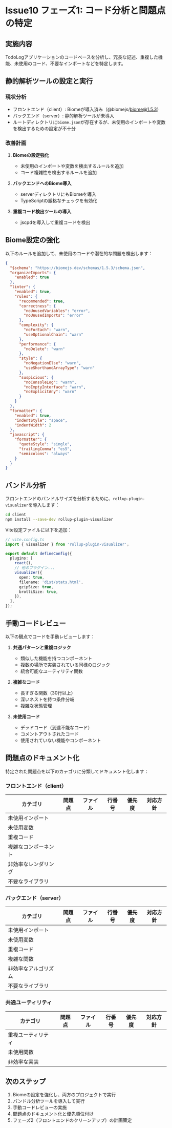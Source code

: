 # Issue10 フェーズ1: コード分析と問題点の特定

## 実施内容

TodoLogアプリケーションのコードベースを分析し、冗長な記述、重複した機能、未使用のコード、不要なインポートなどを特定します。

## 静的解析ツールの設定と実行

### 現状分析

- フロントエンド（client）: Biomeが導入済み（@biomejs/biome@1.5.3）
- バックエンド（server）: 静的解析ツールが未導入
- ルートディレクトリに`biome.json`が存在するが、未使用のインポートや変数を検出するための設定が不十分

### 改善計画

1. **Biomeの設定強化**
   - 未使用のインポートや変数を検出するルールを追加
   - コード複雑性を検出するルールを追加

2. **バックエンドへのBiome導入**
   - serverディレクトリにもBiomeを導入
   - TypeScriptの厳格なチェックを有効化

3. **重複コード検出ツールの導入**
   - jscpdを導入して重複コードを検出

## Biome設定の強化

以下のルールを追加して、未使用のコードや潜在的な問題を検出します：

```json
{
  "$schema": "https://biomejs.dev/schemas/1.5.3/schema.json",
  "organizeImports": {
    "enabled": true
  },
  "linter": {
    "enabled": true,
    "rules": {
      "recommended": true,
      "correctness": {
        "noUnusedVariables": "error",
        "noUnusedImports": "error"
      },
      "complexity": {
        "noForEach": "warn",
        "useOptionalChain": "warn"
      },
      "performance": {
        "noDelete": "warn"
      },
      "style": {
        "noNegationElse": "warn",
        "useShorthandArrayType": "warn"
      },
      "suspicious": {
        "noConsoleLog": "warn",
        "noEmptyInterface": "warn",
        "noExplicitAny": "warn"
      }
    }
  },
  "formatter": {
    "enabled": true,
    "indentStyle": "space",
    "indentWidth": 2
  },
  "javascript": {
    "formatter": {
      "quoteStyle": "single",
      "trailingComma": "es5",
      "semicolons": "always"
    }
  }
}
```

## バンドル分析

フロントエンドのバンドルサイズを分析するために、`rollup-plugin-visualizer`を導入します：

```bash
cd client
npm install --save-dev rollup-plugin-visualizer
```

Vite設定ファイルに以下を追加：

```typescript
// vite.config.ts
import { visualizer } from 'rollup-plugin-visualizer';

export default defineConfig({
  plugins: [
    react(),
    // 他のプラグイン...
    visualizer({
      open: true,
      filename: 'dist/stats.html',
      gzipSize: true,
      brotliSize: true,
    }),
  ],
});
```

## 手動コードレビュー

以下の観点でコードを手動レビューします：

1. **共通パターンと重複ロジック**
   - 類似した機能を持つコンポーネント
   - 複数の場所で実装されている同様のロジック
   - 統合可能なユーティリティ関数

2. **複雑なコード**
   - 長すぎる関数（30行以上）
   - 深いネストを持つ条件分岐
   - 複雑な状態管理

3. **未使用コード**
   - デッドコード（到達不能なコード）
   - コメントアウトされたコード
   - 使用されていない機能やコンポーネント

## 問題点のドキュメント化

特定された問題点を以下のカテゴリに分類してドキュメント化します：

### フロントエンド（client）

| カテゴリ | 問題点 | ファイル | 行番号 | 優先度 | 対応方針 |
|---------|-------|---------|-------|-------|---------|
| 未使用インポート | | | | | |
| 未使用変数 | | | | | |
| 重複コード | | | | | |
| 複雑なコンポーネント | | | | | |
| 非効率なレンダリング | | | | | |
| 不要なライブラリ | | | | | |

### バックエンド（server）

| カテゴリ | 問題点 | ファイル | 行番号 | 優先度 | 対応方針 |
|---------|-------|---------|-------|-------|---------|
| 未使用インポート | | | | | |
| 未使用変数 | | | | | |
| 重複コード | | | | | |
| 複雑な関数 | | | | | |
| 非効率なアルゴリズム | | | | | |
| 不要なライブラリ | | | | | |

### 共通ユーティリティ

| カテゴリ | 問題点 | ファイル | 行番号 | 優先度 | 対応方針 |
|---------|-------|---------|-------|-------|---------|
| 重複ユーティリティ | | | | | |
| 未使用関数 | | | | | |
| 非効率な実装 | | | | | |

## 次のステップ

1. Biomeの設定を強化し、両方のプロジェクトで実行
2. バンドル分析ツールを導入して実行
3. 手動コードレビューの実施
4. 問題点のドキュメント化と優先順位付け
5. フェーズ2（フロントエンドのクリーンアップ）の計画策定
